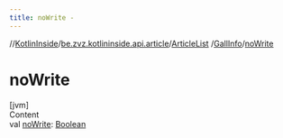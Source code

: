 ```yaml
---
title: noWrite -
---
```

//[KotlinInside](../../../index.md)/[be.zvz.kotlininside.api.article](../../index.md)/[ArticleList](../index.md)
/[GallInfo](index.md)/[noWrite](no-write.md)

# noWrite

[jvm]  
Content  
val [noWrite](no-write.md): [Boolean](https://kotlinlang.org/api/latest/jvm/stdlib/kotlin/-boolean/index.html)  




